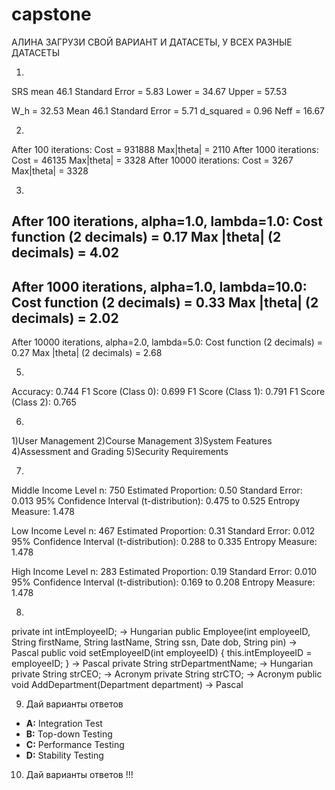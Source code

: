# capstone

АЛИНА ЗАГРУЗИ СВОЙ ВАРИАНТ И ДАТАСЕТЫ, У ВСЕХ РАЗНЫЕ ДАТАСЕТЫ

1. 
SRS mean 46.1
Standard Error = 5.83
Lower = 34.67 Upper = 57.53

W_h = 32.53
Mean 46.1
Standard Error = 5.71
d_squared = 0.96
Neff = 16.67

2.
After 100 iterations:
  Cost = 931888   Max|theta| = 2110
After 1000 iterations:
  Cost = 46135   Max|theta| = 3328
After 10000 iterations:
  Cost = 3267   Max|theta| = 3328

3.
After 100 iterations, alpha=1.0, lambda=1.0:
  Cost function (2 decimals)   = 0.17
  Max |theta| (2 decimals)     = 4.02
------------------------------------------------------
After 1000 iterations, alpha=1.0, lambda=10.0:
  Cost function (2 decimals)   = 0.33
  Max |theta| (2 decimals)     = 2.02
------------------------------------------------------
After 10000 iterations, alpha=2.0, lambda=5.0:
  Cost function (2 decimals)   = 0.27
  Max |theta| (2 decimals)     = 2.68


5.
Accuracy: 0.744
F1 Score (Class 0): 0.699
F1 Score (Class 1): 0.791
F1 Score (Class 2): 0.765

6.
1)User Management
2)Course Management
3)System Features
4)Assessment and Grading
5)Security Requirements

7.
Middle Income Level
n: 750
Estimated Proportion: 0.50
Standard Error: 0.013
95% Confidence Interval (t-distribution): 0.475 to 0.525
Entropy Measure: 1.478

Low Income Level
n: 467
Estimated Proportion: 0.31
Standard Error: 0.012
95% Confidence Interval (t-distribution): 0.288 to 0.335
Entropy Measure: 1.478

High Income Level
n: 283
Estimated Proportion: 0.19
Standard Error: 0.010
95% Confidence Interval (t-distribution): 0.169 to 0.208
Entropy Measure: 1.478


8. 
private int intEmployeeID; → Hungarian
public Employee(int employeeID, String firstName, String lastName, String ssn, Date dob, String pin) → Pascal
public void setEmployeeID(int employeeID) { this.intEmployeeID = employeeID; } → Pascal
private String strDepartmentName; → Hungarian
private String strCEO; → Acronym
private String strCTO; → Acronym
public void AddDepartment(Department department) → Pascal


9. Дай варианты ответов 
- **A:** Integration Test  
- **B:** Top-down Testing  
- **C:** Performance Testing  
- **D:** Stability Testing

10. Дай варианты ответов !!!
